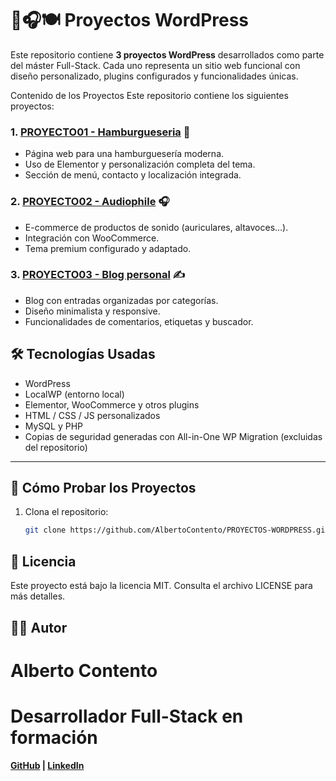 # 🍔🎧🍽️ Proyectos WordPress
Este repositorio contiene **3 proyectos WordPress** desarrollados como parte del máster Full-Stack. Cada uno representa un sitio web funcional con diseño personalizado, plugins configurados y funcionalidades únicas.

Contenido de los Proyectos
Este repositorio contiene los siguientes proyectos:

### 1. **[PROYECTO01 - Hamburgueseria](https://github.com/AlbertoContento/PROYECTOS-PYTHON/tree/main/PROYECTO01-Texto%20a%20Voz)** 🍔
- Página web para una hamburguesería moderna.
- Uso de Elementor y personalización completa del tema.
- Sección de menú, contacto y localización integrada.

### 2. **[PROYECTO02 - Audiophile](https://github.com/AlbertoContento/PROYECTOS-PYTHON/tree/main/PROYECTO02-%20Juego%20de%20Arcade%20Pong)** 🎧
- E-commerce de productos de sonido (auriculares, altavoces...).
- Integración con WooCommerce.
- Tema premium configurado y adaptado.

### 3. **[PROYECTO03 - Blog personal](https://github.com/AlbertoContento/PROYECTOS-PYTHON/tree/main/PROYECTO03%20-%20Prueba%20de%20Escritura%20Veloz)** ✍️
- Blog con entradas organizadas por categorías.
- Diseño minimalista y responsive.
- Funcionalidades de comentarios, etiquetas y buscador.

## 🛠️ Tecnologías Usadas

- WordPress
- LocalWP (entorno local)
- Elementor, WooCommerce y otros plugins
- HTML / CSS / JS personalizados
- MySQL y PHP
- Copias de seguridad generadas con All-in-One WP Migration (excluidas del repositorio)

---

## 🚀 Cómo Probar los Proyectos

1. Clona el repositorio:
   ```bash
   git clone https://github.com/AlbertoContento/PROYECTOS-WORDPRESS.git

##   📄 Licencia
Este proyecto está bajo la licencia MIT. Consulta el archivo LICENSE para más detalles.

## 👨‍💻 Autor
# Alberto Contento
# Desarrollador Full-Stack en formación
**[GitHub](https://github.com/AlbertoContento) | [LinkedIn](https://www.linkedin.com/in/alberto-contento-guerrero/)**